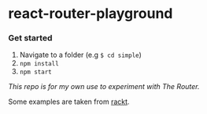 react-router-playground
===

### Get started

1. Navigate to a folder (e.g `$ cd simple`)
2. `npm install`
3. `npm start`


*This repo is for my own use to experiment with The Router.*

Some examples are taken from [rackt](https://github.com/rackt).
